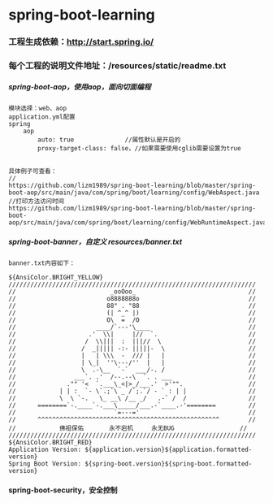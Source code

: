 # spring-boot-learning

###  工程生成依赖：http://start.spring.io/
###   每个工程的说明文件地址：/resources/static/readme.txt

##### spring-boot-aop，使用aop，面向切面编程
    模块选择：web、aop
    application.yml配置
    spring
        aop
            auto: true              //属性默认是开启的
            proxy-target-class: false，//如果需要使用cglib需要设置为true
    
    
    具体例子可查看：
    //
    https://github.com/lizm1989/spring-boot-learning/blob/master/spring-boot-aop/src/main/java/com/spring/boot/learning/config/WebAspect.java
    //打印方法访问时间
    https://github.com/lizm1989/spring-boot-learning/blob/master/spring-boot-aop/src/main/java/com/spring/boot/learning/config/WebRuntimeAspect.java
    
    
##### spring-boot-banner，自定义   resources/banner.txt

    banner.txt内容如下：
    
    ${AnsiColor.BRIGHT_YELLOW}
    ////////////////////////////////////////////////////////////////////
    //                          _ooOoo_                               //
    //                         o8888888o                              //
    //                         88" . "88                              //
    //                         (| ^_^ |)                              //
    //                         O\  =  /O                              //
    //                      ____/`---'\____                           //
    //                    .'  \\|     |//  `.                         //
    //                   /  \\|||  :  |||//  \                        //
    //                  /  _||||| -:- |||||-  \                       //
    //                  |   | \\\  -  /// |   |                       //
    //                  | \_|  ''\---/''  |   |                       //
    //                  \  .-\__  `-`  ___/-. /                       //
    //                ___`. .'  /--.--\  `. . ___                     //
    //              ."" '<  `.___\_<|>_/___.'  >'"".                  //
    //            | | :  `- \`.;`\ _ /`;.`/ - ` : | |                 //
    //            \  \ `-.   \_ __\ /__ _/   .-` /  /                 //
    //      ========`-.____`-.___\_____/___.-`____.-'========         //
    //                           `=---='                              //
    //      ^^^^^^^^^^^^^^^^^^^^^^^^^^^^^^^^^^^^^^^^^^^^^^^^^^        //
    //            佛祖保佑       永不宕机     永无BUG                  //
    ////////////////////////////////////////////////////////////////////
    ${AnsiColor.BRIGHT_RED}
    Application Version: ${application.version}${application.formatted-version}
    Spring Boot Version: ${spring-boot.version}${spring-boot.formatted-version}


####  spring-boot-security，安全控制


